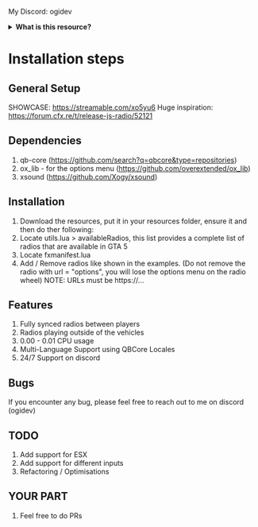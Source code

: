 
My Discord: ogidev

<details>
    <summary><b>What is this resource?</b></summary>
        <p>
            This is a <b>FIVEM</b> vehicle radio script which keeps the original gta 5 radio look with the ability to change stations name, sound (as radios for example) and picture (hud.ytd -> change textures using open iv for example)
            Changing the radios sound and name is easily done through fxmanifest.lua
            Vehicle radios are synced between players and can be heard outside of the vehicles (distance is based on volume)
        </p>
</details>

# Installation steps

## General Setup

SHOWCASE: https://streamable.com/xo5yu6
Huge inspiration: https://forum.cfx.re/t/release-js-radio/52121

## Dependencies

1. qb-core (https://github.com/search?q=qbcore&type=repositories)
2. ox_lib - for the options menu (https://github.com/overextended/ox_lib)
3. xsound (https://github.com/Xogy/xsound)

## Installation

1. Download the resources, put it in your resources folder, ensure it and then do ther following:
2. Locate utils.lua > availableRadios, this list provides a complete list of radios that are available in GTA 5
3. Locate fxmanifest.lua
4. Add / Remove radios like shown in the examples. (Do not remove the radio with url = "options", you will lose the options menu on the radio wheel)
NOTE: URLs must be https://...

## Features

1. Fully synced radios between players
2. Radios playing outside of the vehicles
3. 0.00 - 0.01 CPU usage
4. Multi-Language Support using QBCore Locales
5. 24/7 Support on discord

## Bugs

If you encounter any bug, please feel free to reach out to me on discord (ogidev)

## TODO

1. Add support for ESX
2. Add support for different inputs
3. Refactoring / Optimisations

## YOUR PART

1. Feel free to do PRs